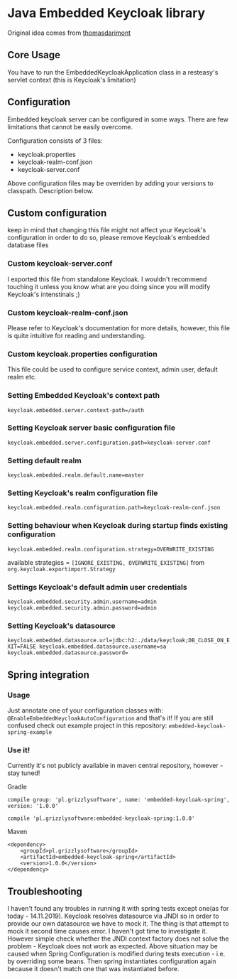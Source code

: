 # Java Embedded Keycloak library 
Original idea comes from [thomasdarimont](https://github.com/thomasdarimont)

## Core Usage
You have to run the EmbeddedKeycloakApplication class in a resteasy's servlet context
(this is Keycloak's limitation)

## Configuration
Embedded keycloak server can be configured in some ways. There are few limitations that cannot be easily overcome.

Configuration consists of 3 files:
- keycloak.properties
- keycloak-realm-conf.json
- keycloak-server.conf

Above configuration files may be overriden by adding your versions to classpath. Description below.

## Custom configuration
keep in mind that changing this file might not affect your Keycloak's configuration
in order to do so, please remove Keycloak's embedded database files

### Custom keycloak-server.conf
I exported this file from standalone Keycloak. I wouldn't recommend touching it unless you know what are you doing since you will modify Keycloak's intenstinals ;)

### Custom keycloak-realm-conf.json
Please refer to Keycloak's documentation for more details, however, this file is quite intuitive for reading and understanding.

### Custom keycloak.properties configuration
This file could be used to configure service context, admin user, default realm etc.
 
### Setting Embedded Keycloak's context path
`keycloak.embedded.server.context-path=/auth`

### Setting Keycloak server basic configuration file
`keycloak.embedded.server.configuration.path=keycloak-server.conf`

### Setting default realm
`keycloak.embedded.realm.default.name=master`

### Setting Keycloak's realm configuration file
 `keycloak.embedded.realm.configuration.path=keycloak-realm-conf.json`

### Setting behaviour when Keycloak during startup finds existing configuration
`keycloak.embedded.realm.configuration.strategy=OVERWRITE_EXISTING`

available strategies = `[IGNORE_EXISTING, OVERWRITE_EXISTING]` from `org.keycloak.exportimport.Strategy`

### Settings Keycloak's default admin user credentials
`
keycloak.embedded.security.admin.username=admin
keycloak.embedded.security.admin.password=admin
`

### Setting Keycloak's datasource
`
keycloak.embedded.datasource.url=jdbc:h2:./data/keycloak;DB_CLOSE_ON_EXIT=FALSE
keycloak.embedded.datasource.username=sa
keycloak.embedded.datasource.password=
`

## Spring integration

### Usage
Just annotate one of your configuration classes with: `@EnableEmbeddedKeycloakAutoConfiguration` and that's it!
If you are still confused check out example project in this repository: `embedded-keycloak-spring-example`

### Use it!
Currently it's not publicly available in maven central repository, however - stay tuned!

Gradle
```
compile group: 'pl.grizzlysoftware', name: 'embedded-keycloak-spring', version: '1.0.0'
```
```
compile 'pl.grizzlysoftware:embedded-keycloak-spring:1.0.0'
```
Maven

```
<dependency>
    <groupId>pl.grizzlysoftware</groupId>
    <artifactId>embedded-keycloak-spring</artifactId>
    <version>1.0.0</version>
</dependency>
```


## Troubleshooting
I haven't found any troubles in running it with spring tests except one(as for today - 14.11.2019).
Keycloak resolves datasource via JNDI so in order to provide our own datasource we have to mock it.
The thing is that attempt to mock it second time causes error. I haven't got time to investigate it. However
simple check whether the JNDI context factory does not solve the problem - Keycloak does not work as expected.
Above situation may be caused when Spring Configuration is modified during tests execution - i.e. by overriding some beans. Then 
spring instantiates configuration again because it doesn't match one that was instantiated before.